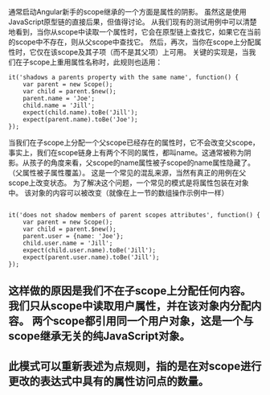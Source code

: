 通常启动Angular新手的scope继承的一个方面是属性的阴影。 虽然这是使用JavaScript原型链的直接后果，但值得讨论。
从我们现有的测试用例中可以清楚地看到，当你从scope中读取一个属性时，它会在原型链上查找它，如果它在当前的scope中不存在，则从父scope中查找它。
然后，再次，当你在scope上分配属性时，它仅在该scope及其子项（而不是其父项）上可用。
关键的实现是，当我们在子scope上重用属性名称时，此规则也适用：

```
it('shadows a parents property with the same name', function() {
    var parent = new Scope();
    var child = parent.$new();
    parent.name = 'Joe';
    child.name = 'Jill';
    expect(child.name).toBe('Jill');
    expect(parent.name).toBe('Joe');
});
```

当我们在子scope上分配一个父scope已经存在的属性时，它不会改变父scope，事实上，我们在scope链身上有两个不同的属性，都叫name。这通常被称为阴影。从孩子的角度来看，父scope的name属性被子scope的name属性隐藏了。（父属性被子属性覆盖）。
这是一个常见的混乱来源，当然有真正的用例在父scope上改变状态。 为了解决这个问题，一个常见的模式是将属性包装在对象中。
该对象的内容可以被改变（就像在上一节的数组操作示例中一样）

```

it('does not shadow members of parent scopes attributes', function() {
    var parent = new Scope();
    var child = parent.$new();
    parent.user = {name: 'Joe'};
    child.user.name = 'Jill';
    expect(child.user.name).toBe('Jill');
    expect(parent.user.name).toBe('Jill');
});
```

这样做的原因是我们不在子scope上分配任何内容。 我们只从scope中读取用户属性，并在该对象内分配内容。 两个scope都引用同一个用户对象，这是一个与scope继承无关的纯JavaScript对象。
---
此模式可以重新表述为点规则，指的是在对scope进行更改的表达式中具有的属性访问点的数量。
---